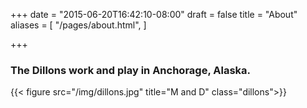 +++
date = "2015-06-20T16:42:10-08:00"
draft = false
title = "About"
aliases = [
    "/pages/about.html",
]

+++

### The Dillons work and play in Anchorage, Alaska.

{{< figure src="/img/dillons.jpg" title="M and D" class="dillons">}}

